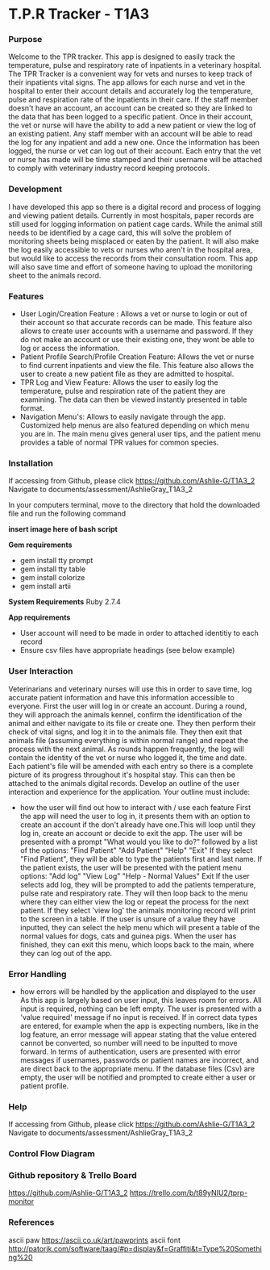 # T.P.R Tracker - T1A3
### Purpose
Welcome to the TPR tracker. This app is designed to easily track the temperature, pulse and respiratory rate of inpatients in a veterinary hospital.
The TPR Tracker is a convenient way for vets and nurses to keep track of their inpatients vital signs. The app allows for each nurse and vet in the hospital to enter their account details and accurately log the temperature, pulse and respiration rate of the inpatients in their care. If the staff member doesn't have an account, an account can be created so they are linked to the data that has been logged to a specific patient. Once in their account, the vet or nurse will have the ability to add a new patient or view the log of an existing patient. Any staff member with an account will be able to read the log for any inpatient and add a new one. Once the information has been logged, the nurse or vet can log out of their account. Each entry that the vet or nurse has made will be time stamped and their username will be attached to comply with veterinary industry record keeping protocols.

### Development
I have developed this app so there is a digital record and process of logging and viewing patient details. Currently in most hospitals, paper records are still used for logging information on patient cage cards. While the animal still needs to be identified by a cage card, this will solve the problem of monitoring sheets being misplaced or eaten by the patient. It will also make the log easily accessible to vets or nurses who aren't in the hospital area, but would like to access the records from their consultation room. This app will also save time and effort of someone having to upload the monitoring sheet to the animals record.

### Features
- User Login/Creation Feature : Allows a vet or nurse to login or out of their account so that accurate records can be made.    This feature also allows to create user accounts with a username and password. If they do not make an account or use their existing one, they wont be able to log or access the information.
- Patient Profile Search/Profile Creation Feature: Allows the vet or nurse to find current inpatients and view the file. This feature also allows the user to create a new patient file as they are admitted to hospital.
- TPR Log and View Feature: Allows the user to easily log the temperature, pulse and respiration rate of the patient they are examining. The data can then be viewed instantly presented in table format.
- Navigation Menu's: Allows to easily navigate through the app. Customized help menus are also featured depending on which menu you are in. The main menu gives general user tips, and the patient menu provides a table of normal TPR values for common species.


### Installation
If accessing from Github, please click https://github.com/Ashlie-G/T1A3_2
Navigate to documents/assessment/AshlieGray_T1A3_2

In your computers terminal, move to the directory that hold the downloaded file and run the following command

**insert image here of bash script**

**Gem requirements**
 - gem install tty prompt
 - gem install tty table
 - gem install colorize
 - gem install artii

**System Requirements**
 Ruby 2.7.4 

**App requirements**
- User account will need to be made in order to attached identitiy to each record
- Ensure csv files have appropriate headings (see below example)



### User Interaction

Veterinarians and veterinary nurses will use this in order to save time, log accurate patient information and have this information accessible to everyone. First the user will log in or create an account. During a round, they will approach the animals kennel, confirm the identification of the animal and either navigate to its file or create one. They then perform their check of vital signs, and log it in to the animals file. They then exit that animals file (assuming everything is within normal range) and repeat the process with the next animal. As rounds happen frequently, the log will contain the identity of the vet or nurse who logged it, the time and date. Each patient's file will be amended with each entry so there is a complete picture of its progress throughout it's hospital stay. This can then be attached to the animals digital records.
Develop an outline of the user interaction and experience for the application.
Your outline must include:
- how the user will find out how to interact with / use each feature
First the app will need the user to log in, it presents them with an option to create an account if the don't already have one.This will loop until they log in, create an account or decide to exit the app.
The user will be presented with a prompt "What would you like to do?" followed by a list of the options:
"Find Patient"
"Add Patient"
"Help"
"Exit"
If they select "Find Patient", they will be able to type the patients first and last name. If the patient exists, the user will be presented with the patient menu options:
"Add log"
"View Log"
"Help - Normal Values"
Exit 
If the user selects add log, they will be prompted to add the patients temperature, pulse rate and respiratory rate. They will then loop back to the menu where they can either view the log or repeat the process for the next patient.
If they select 'view log' the animals monitoring record will print to the screen in a table. 
If the user is unsure of a value they have inputted, they can select the help menu which will present a table of the normal values for dogs, cats and guinea pigs.
When the user has finished, they can exit this menu, which loops back to the main, where they can log out of the app.

### Error Handling
- how errors will be handled by the application and displayed to the user
As this app is largely based on user input, this leaves room for errors.
All input is required, nothing can be left empty. The user is presented with a 'value required' message if no input is received.
If in correct data types are entered, for example when the app is expecting numbers, like in the log feature, an error message will appear stating that the value entered cannot be converted, so number will need to be inputted to move forward.
In terms of authentication, users are presented with error messages if usernames, passwords or patient names are incorrect, and are direct back to the appropriate menu.
If the database files (Csv) are empty, the user will be notified and prompted to create either a user or patient profile.

### Help
If accessing from Github, please click https://github.com/Ashlie-G/T1A3_2
Navigate to documents/assessment/AshlieGray_T1A3_2


### Control Flow Diagram


### Github repository & Trello Board
https://github.com/Ashlie-G/T1A3_2
https://trello.com/b/t89yNIU2/tprp-monitor


### References
ascii paw
https://ascii.co.uk/art/pawprints
ascii font
http://patorjk.com/software/taag/#p=display&f=Graffiti&t=Type%20Something%20

